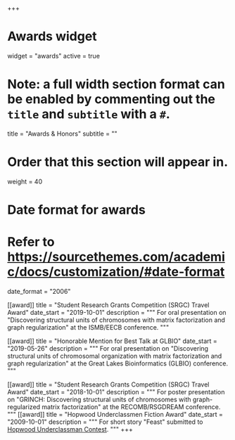 +++
# Awards widget
widget = "awards"
active = true

# Note: a full width section format can be enabled by commenting out the `title` and `subtitle` with a `#`.
title = "Awards & Honors"
subtitle = ""

# Order that this section will appear in.
weight = 40

# Date format for awards
#   Refer to https://sourcethemes.com/academic/docs/customization/#date-format
date_format = "2006"

[[award]]
  title = "Student Research Grants Competition (SRGC) Travel Award"
  date_start = "2019-10-01"
  description = """
  For oral presentation on "Discovering structural units of chromosomes with matrix factorization and graph regularization" at the ISMB/EECB conference.
  """

[[award]]
  title = "Honorable Mention for Best Talk at GLBIO"
  date_start = "2019-05-26"
  description = """
  For oral presentation on "Discovering structural units of chromosomal organization with matrix factorization and graph regularization" at the Great Lakes Bioinformatics (GLBIO) conference.
  """

[[award]]
  title = "Student Research Grants Competition (SRGC) Travel Award"
  date_start = "2018-10-01"
  description = """
  For poster presentation on "GRINCH: Discovering structural units of chromosomes with graph-regularized matrix factorization" at the RECOMB/RSGDREAM conference.
  """
[[award]]
  title = "Hopwood Underclassmen Fiction Award"
  date_start = "2009-10-01"
  description = """
  For short story "Feast" submitted to [Hopwood Underclassman Contest](https://en.wikipedia.org/wiki/Hopwood_Award).
  """
+++



